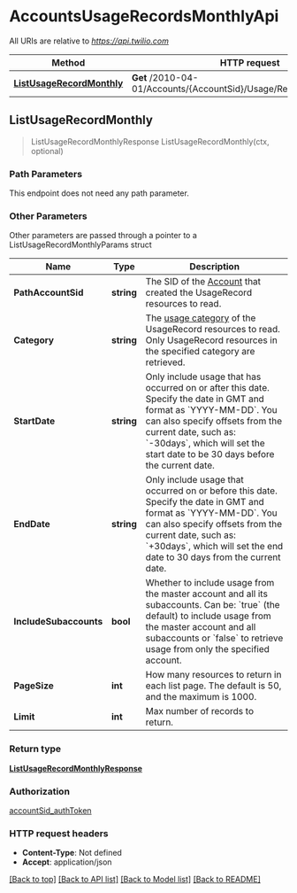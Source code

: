 # AccountsUsageRecordsMonthlyApi

All URIs are relative to *https://api.twilio.com*

Method | HTTP request | Description
------------- | ------------- | -------------
[**ListUsageRecordMonthly**](AccountsUsageRecordsMonthlyApi.md#ListUsageRecordMonthly) | **Get** /2010-04-01/Accounts/{AccountSid}/Usage/Records/Monthly.json | 



## ListUsageRecordMonthly

> ListUsageRecordMonthlyResponse ListUsageRecordMonthly(ctx, optional)



### Path Parameters

This endpoint does not need any path parameter.

### Other Parameters

Other parameters are passed through a pointer to a ListUsageRecordMonthlyParams struct


Name | Type | Description
------------- | ------------- | -------------
**PathAccountSid** | **string** | The SID of the [Account](https://www.twilio.com/docs/iam/api/account) that created the UsageRecord resources to read.
**Category** | **string** | The [usage category](https://www.twilio.com/docs/usage/api/usage-record#usage-categories) of the UsageRecord resources to read. Only UsageRecord resources in the specified category are retrieved.
**StartDate** | **string** | Only include usage that has occurred on or after this date. Specify the date in GMT and format as &#x60;YYYY-MM-DD&#x60;. You can also specify offsets from the current date, such as: &#x60;-30days&#x60;, which will set the start date to be 30 days before the current date.
**EndDate** | **string** | Only include usage that occurred on or before this date. Specify the date in GMT and format as &#x60;YYYY-MM-DD&#x60;.  You can also specify offsets from the current date, such as: &#x60;+30days&#x60;, which will set the end date to 30 days from the current date.
**IncludeSubaccounts** | **bool** | Whether to include usage from the master account and all its subaccounts. Can be: &#x60;true&#x60; (the default) to include usage from the master account and all subaccounts or &#x60;false&#x60; to retrieve usage from only the specified account.
**PageSize** | **int** | How many resources to return in each list page. The default is 50, and the maximum is 1000.
**Limit** | **int** | Max number of records to return.

### Return type

[**ListUsageRecordMonthlyResponse**](ListUsageRecordMonthlyResponse.md)

### Authorization

[accountSid_authToken](../README.md#accountSid_authToken)

### HTTP request headers

- **Content-Type**: Not defined
- **Accept**: application/json

[[Back to top]](#) [[Back to API list]](../README.md#documentation-for-api-endpoints)
[[Back to Model list]](../README.md#documentation-for-models)
[[Back to README]](../README.md)

